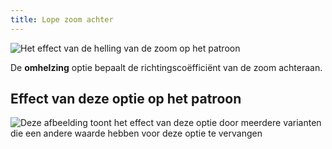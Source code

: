 ```yaml
---
title: Lope zoom achter
---
```


![Het effect van de helling van de zoom op het patroon](sample.png)

De **omhelzing** optie bepaalt de richtingscoëfficiënt van de zoom achteraan.

## Effect van deze optie op het patroon

![Deze afbeelding toont het effect van deze optie door meerdere varianten die een andere waarde hebben voor deze optie te vervangen](bella_backhemslope_sample.svg "Effect van deze optie op het patroon")
